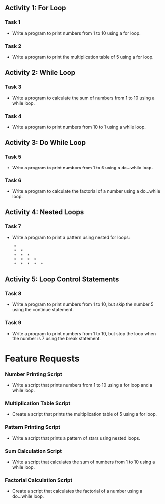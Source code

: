 ## Activity 1: For Loop

### Task 1
- Write a program to print numbers from 1 to 10 using a for loop.

### Task 2
- Write a program to print the multiplication table of 5 using a for loop.

## Activity 2: While Loop

### Task 3
- Write a program to calculate the sum of numbers from 1 to 10 using a while loop.

### Task 4
- Write a program to print numbers from 10 to 1 using a while loop.

## Activity 3: Do While Loop

### Task 5
- Write a program to print numbers from 1 to 5 using a do...while loop.

### Task 6
- Write a program to calculate the factorial of a number using a do...while loop.

## Activity 4: Nested Loops

### Task 7
- Write a program to print a pattern using nested for loops:

```
    *
    *  *
    *  *  *
    *  *  *  *
    *  *  *  *  *
```

## Activity 5: Loop Control Statements

### Task 8
- Write a program to print numbers from 1 to 10, but skip the number 5 using the continue statement.

### Task 9
- Write a program to print numbers from 1 to 10, but stop the loop when the number is 7 using the break statement.

# Feature Requests

### Number Printing Script
- Write a script that prints numbers from 1 to 10 using a for loop and a while loop.

### Multiplication Table Script
- Create a script that prints the multiplication table of 5 using a for loop.

### Pattern Printing Script
- Write a script that prints a pattern of stars using nested loops.

### Sum Calculation Script
- Write a script that calculates the sum of numbers from 1 to 10 using a while loop.

### Factorial Calculation Script
- Create a script that calculates the factorial of a number using a do...while loop.